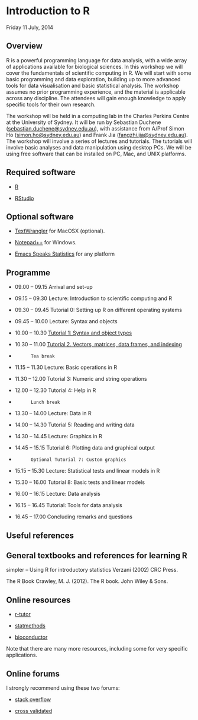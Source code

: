 Introduction to R
=================

Friday 11 July, 2014




Overview
--------

R is a powerful programming language for data analysis, with a wide array of applications available for biological sciences. In this workshop we will cover the fundamentals of scientific computing in R. We will start with some basic programming and data exploration, building up to more advanced tools for data visualisation and basic statistical analysis. The workshop assumes no prior programming experience, and the material is applicable across any discipline. The attendees will gain enough knowledge to apply specific tools for their own research.

The workshop will be held in a computing lab in the Charles Perkins Centre at the University of Sydney. It will be run by Sebastian Duchene (sebastian.duchene@sydney.edu.au), with assistance from A/Prof Simon Ho (simon.ho@sydney.edu.au) and Frank Jia (fangzhi.jia@sydney.edu.au). The workshop will involve a series of lectures and tutorials. The tutorials will involve basic analyses and data manipulation using desktop PCs. We will be using free software that can be installed on PC, Mac, and UNIX platforms. 


Required software
-----------------

- [R](http://www.r-project.org)

- [RStudio](www.rstudio.com)


Optional software
-----------------

- [TextWrangler](http://www.barebones.com/products/textwrangler/download.html) for MacOSX (optional).

- [Notepad++](http://notepad-plus-plus.org) for Windows.

- [Emacs Speaks Statistics](http://ess.r-project.org/index.php?Section=download) for any platform



Programme
---------

- 09.00 – 09.15	Arrival and set-up

- 09.15 – 09.30	Lecture: Introduction to scientific computing and R

- 09.30 – 09.45	Tutorial 0: Setting up R on different operating systems

- 09.45 – 10.00	Lecture: Syntax and objects

- 10.00 – 10.30	[Tutorial 1: Syntax and object types](https://github.com/sebastianduchene/intro_to_r/tree/master/tutorial1)

- 10.30 – 11.00	[Tutorial 2. Vectors, matrices, data frames, and indexing](https://github.com/sebastianduchene/intro_to_r/tree/master/tutorial2)

-      		Tea break

- 11.15 – 11.30	Lecture: Basic operations in R

- 11.30 – 12.00	Tutorial 3: Numeric and string operations

- 12.00 – 12.30	Tutorial 4: Help in R 

-      		Lunch break

- 13.30 – 14.00	Lecture: Data in R

- 14.00 – 14.30	Tutorial 5: Reading and writing data

- 14.30 – 14.45	Lecture: Graphics in R

- 14.45 – 15.15	Tutorial 6: Plotting data and graphical output

-      		Optional Tutorial 7: Custom graphics

- 15.15 – 15.30	Lecture: Statistical tests and linear models in R

- 15.30 – 16.00	Tutorial 8: Basic tests and linear models

- 16.00 – 16.15	Lecture: Data analysis

- 16.15 – 16.45	Tutorial: Tools for data analysis

- 16.45 – 17.00	Concluding remarks and questions


Useful references
-----------------

General textbooks and references for learning R
----------------------------------------------

simpler – Using R for introductory statistics 
Verzani (2002) CRC Press.

The R Book
Crawley, M. J. (2012). The R book. John Wiley & Sons.

Online resources
----------------

- [r-tutor](www.r-tutor.com)

- [statmethods](www.statmethods.net)

- [bioconductor](www.bioconductor.org)

Note that there are many more resources, including some for very specific applications.

Online forums
-------------

I strongly recommend using these two forums:

- [stack overflow](http://stackoverflow.com/questions/tagged/r)

- [cross validated](http://stats.stackexchange.com/questions/138/resources-for-learning-r)
